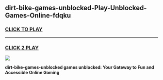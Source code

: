 
## dirt-bike-games-unblocked-Play-Unblocked-Games-Online-fdqku
<h3>
<a href="https://premium76.site?title=dirt-bike-games-unblocked&ref=24A">CLICK TO PLAY</a></h3>
<hr>

<h3>
<a href="https://premium76.site?title=dirt-bike-games-unblocked&ref=24A">CLICK 2 PLAY</a>
  
</h3>

<a href="https://premium76.site?title=dirt-bike-games-unblocked&ref=24A"><img src="https://clearcache.store/games.png"></a>


**dirt-bike-games-unblocked games unblocked: Your Gateway to Fun and Accessible Online Gaming**
